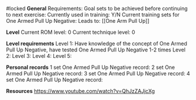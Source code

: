 #locked
**General**
Requirements:
Goal sets to be achieved before continuing to next exercise:
Currently used in training: Y/N
Current training sets for One Armed Pull Up Negative:
Leads to: 
[[One Arm Pull Up]]

**Level**
Current ROM level: 0
Current technique level: 0

**Level requirements**
Level 1: Have knowledge of the concept of One Armed Pull Up Negative, have tested One Armed Pull Up Negative 1-2 times
Level 2:
Level 3:
Level 4:
Level 5:

**Personal records**
1 set One Armed Pull Up Negative record:
2 set One Armed Pull Up Negative record:
3 set One Armed Pull Up Negative record:
4 set One Armed Pull Up Negative record:

**Resources**
https://www.youtube.com/watch?v=QhJzZAJjcXg

